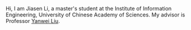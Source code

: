 Hi, I am Jiasen Li, a master's student at the Institute of Information Engineering, University of Chinese Academy of Sciences. My advisor is Professor [Yanwei Liu](https://people.ucas.ac.cn/~liuyanwei).
